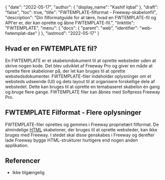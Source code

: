 {
  "date": "2022-05-17",
  "author": {
    "display_name": "Kashif Iqbal"
},
  "draft": "false",
  "toc": true,
  "title": "FWTEMPLATE-filformat - Freeway-skabelonfil",
  "description": "Din filformatguide for at lære, hvad en FWTEMPLATE-fil og API'er er, der kan oprette og åbne FWTEMPLATE-fil.",
  "linktitle": "FWTEMPLATE",
  "menu": {
    "docs": {
      "parent": "web",
      "identifier": "web-fwtemplat-dae"
}
},
  "lastmod": "2022-05-17"
}

## Hvad er en FWTEMPLATE fil?

En FWTEMPLATE er et skabelondokument til at oprette websteder uden at skrive nogen kode. Det blev udviklet af Freeway Pro og giver en måde at oprette flere skabeloner på, der let kan bruges til at oprette webstedsdokumenter. FWTEMPLATE-filer indeholder oplysninger om et websteds udseende (UI) og dets layout til at organisere forskellige dele af webstedet. Dette kan bruges til at oprette en temabaseret skabelon én gang og bruge flere gange. FWTEMPLATE filer kan åbnes med Softpress Freeway Pro.

## FWTEMPLATE Filformat - Flere oplysninger

FWTEMPLATE-filer oprettes og gemmes i Freeway proprietært filformat. De almindelige [HTML](/web/html/) skabeloner, der bruges til at oprette websteder, kan ikke bruges med Freeway. I stedet skal disse genskabes i Freeway og derefter lade Freeway bygge HTML-strukturer hurtigere end nogen anden applikation.

## Referencer

* Ikke tilgængelig


